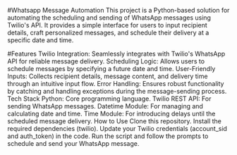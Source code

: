 #Whatsapp Message Automation
This project is a Python-based solution for automating the scheduling and sending of WhatsApp messages using Twilio's API. It provides a simple interface for users to input recipient details, craft personalized messages, and schedule their delivery at a specific date and time.

#Features
Twilio Integration: Seamlessly integrates with Twilio's WhatsApp API for reliable message delivery.
Scheduling Logic: Allows users to schedule messages by specifying a future date and time.
User-Friendly Inputs: Collects recipient details, message content, and delivery time through an intuitive input flow.
Error Handling: Ensures robust functionality by catching and handling exceptions during the message-sending process.
Tech Stack
Python: Core programming language.
Twilio REST API: For sending WhatsApp messages.
Datetime Module: For managing and calculating date and time.
Time Module: For introducing delays until the scheduled message delivery.
How to Use
Clone this repository.
Install the required dependencies (twilio).
Update your Twilio credentials (account_sid and auth_token) in the code.
Run the script and follow the prompts to schedule and send your WhatsApp message.
